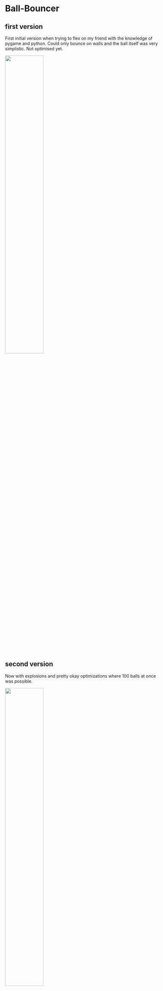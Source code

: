 # Ball-Bouncer
<h2> first version </h2>
<p>First initial version when trying to flex on my friend with the knowledge of pygame and python. Could only bounce on walls and the ball itself was very simplistic. Not optimised yet.</p>

<img src="https://user-images.githubusercontent.com/75546186/196276719-d2909ab8-7898-4eeb-a665-dd67910044e5.png" width=50% height=50%>

<h2> second version </h2>
<p>Now with explosions and pretty okay optimizations where 100 balls at once was possible.</p>

<img src="https://user-images.githubusercontent.com/75546186/196456920-748eb2c8-7b88-4116-8cce-371b4cdd9583.png" width=50% height=50%>

<h2> third version </h2>
<p>Now with collisions between balls and explosion when they do so. Sometimes raises a error when trying to remove one of the balls colliding not quite sure what casues this. Uses a try and finally to handle this which isnt the best.</p>

<img src="https://user-images.githubusercontent.com/75546186/196530212-0bca4537-2f0a-461c-a14e-12a2f08b2866.png" width=50% height=50%>
